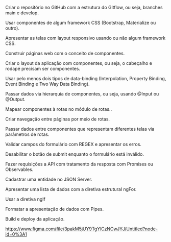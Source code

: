 ﻿Criar o repositório no GitHub com a estrutura do Gitflow, ou seja, branches main e develop.

Usar componentes de algum framework CSS (Bootstrap, Materialize ou outro).

Apresentar as telas com layout responsivo usando ou não algum framework CSS.

Construir páginas web com o conceito de componentes. 

Criar o layout da aplicação com componentes, ou seja, o cabeçalho e rodapé precisam ser componentes.

Usar pelo menos dois tipos de data-binding (Interpolation, Property Binding, Event Binding e Two Way Data Binding).

Passar dados via hierarquia de componentes, ou seja, usando @Input ou @Output.

Mapear componentes à rotas no módulo de rotas..

Criar navegação entre páginas por meio de rotas.

Passar dados entre componentes que representam diferentes telas via parâmetros de rotas. 

Validar campos do formulário com REGEX e apresentar os erros.

Desabilitar o botão de submit enquanto o formulário está inválido.

Fazer requisições a API com tratamento da resposta com Promises ou Observables.

Cadastrar uma entidade no JSON Server.

Apresentar uma lista de dados com a diretiva estrutural ngFor.

Usar a diretiva ngIf

Formatar a apresentação de dados com Pipes.

Build e deploy da aplicação.

https://www.figma.com/file/3pakM5jUY9TgYlCzNCwJYJ/Untitled?node-id=0%3A1